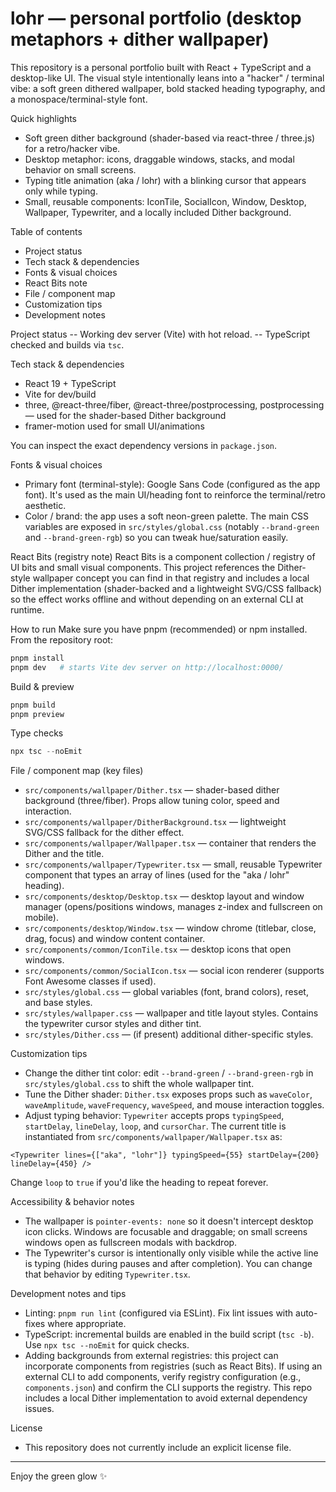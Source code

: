 # lohr — personal portfolio (desktop metaphors + dither wallpaper)

This repository is a personal portfolio built with React + TypeScript and a desktop-like UI. The visual style intentionally leans into a "hacker" / terminal vibe: a soft green dithered wallpaper, bold stacked heading typography, and a monospace/terminal-style font.

Quick highlights
- Soft green dither background (shader-based via react-three / three.js) for a retro/hacker vibe.
- Desktop metaphor: icons, draggable windows, stacks, and modal behavior on small screens.
- Typing title animation (aka / lohr) with a blinking cursor that appears only while typing.
- Small, reusable components: IconTile, SocialIcon, Window, Desktop, Wallpaper, Typewriter, and a locally included Dither background.

Table of contents
- Project status
- Tech stack & dependencies
- Fonts & visual choices
- React Bits note
- File / component map
- Customization tips
- Development notes

Project status
-- Working dev server (Vite) with hot reload.
-- TypeScript checked and builds via `tsc`.

Tech stack & dependencies
- React 19 + TypeScript
- Vite for dev/build
- three, @react-three/fiber, @react-three/postprocessing, postprocessing — used for the shader-based Dither background
- framer-motion used for small UI/animations

You can inspect the exact dependency versions in `package.json`.

Fonts & visual choices
- Primary font (terminal-style): Google Sans Code (configured as the app font). It's used as the main UI/heading font to reinforce the terminal/retro aesthetic.
- Color / brand: the app uses a soft neon-green palette. The main CSS variables are exposed in `src/styles/global.css` (notably `--brand-green` and `--brand-green-rgb`) so you can tweak hue/saturation easily.

React Bits (registry note)
React Bits is a component collection / registry of UI bits and small visual components. This project references the Dither-style wallpaper concept you can find in that registry and includes a local Dither implementation (shader-backed and a lightweight SVG/CSS fallback) so the effect works offline and without depending on an external CLI at runtime.

How to run
Make sure you have pnpm (recommended) or npm installed. From the repository root:

```powershell
pnpm install
pnpm dev   # starts Vite dev server on http://localhost:0000/
```

Build & preview

```powershell
pnpm build
pnpm preview
```

Type checks

```powershell
npx tsc --noEmit
```

File / component map (key files)
- `src/components/wallpaper/Dither.tsx` — shader-based dither background (three/fiber). Props allow tuning color, speed and interaction.
- `src/components/wallpaper/DitherBackground.tsx` — lightweight SVG/CSS fallback for the dither effect.
- `src/components/wallpaper/Wallpaper.tsx` — container that renders the Dither and the title.
- `src/components/wallpaper/Typewriter.tsx` — small, reusable Typewriter component that types an array of lines (used for the "aka / lohr" heading).
- `src/components/desktop/Desktop.tsx` — desktop layout and window manager (opens/positions windows, manages z-index and fullscreen on mobile).
- `src/components/desktop/Window.tsx` — window chrome (titlebar, close, drag, focus) and window content container.
- `src/components/common/IconTile.tsx` — desktop icons that open windows.
- `src/components/common/SocialIcon.tsx` — social icon renderer (supports Font Awesome classes if used).
- `src/styles/global.css` — global variables (font, brand colors), reset, and base styles.
- `src/styles/wallpaper.css` — wallpaper and title layout styles. Contains the typewriter cursor styles and dither tint.
- `src/styles/Dither.css` — (if present) additional dither-specific styles.

Customization tips
- Change the dither tint color: edit `--brand-green` / `--brand-green-rgb` in `src/styles/global.css` to shift the whole wallpaper tint.
- Tune the Dither shader: `Dither.tsx` exposes props such as `waveColor`, `waveAmplitude`, `waveFrequency`, `waveSpeed`, and mouse interaction toggles.
- Adjust typing behavior: `Typewriter` accepts props `typingSpeed`, `startDelay`, `lineDelay`, `loop`, and `cursorChar`. The current title is instantiated from `src/components/wallpaper/Wallpaper.tsx` as:

```tsx
<Typewriter lines={["aka", "lohr"]} typingSpeed={55} startDelay={200} lineDelay={450} />
```

Change `loop` to `true` if you'd like the heading to repeat forever.

Accessibility & behavior notes
- The wallpaper is `pointer-events: none` so it doesn't intercept desktop icon clicks. Windows are focusable and draggable; on small screens windows open as fullscreen modals with backdrop.
- The Typewriter's cursor is intentionally only visible while the active line is typing (hides during pauses and after completion). You can change that behavior by editing `Typewriter.tsx`.

Development notes and tips
- Linting: `pnpm run lint` (configured via ESLint). Fix lint issues with auto-fixes where appropriate.
- TypeScript: incremental builds are enabled in the build script (`tsc -b`). Use `npx tsc --noEmit` for quick checks.
- Adding backgrounds from external registries: this project can incorporate components from registries (such as React Bits). If using an external CLI to add components, verify registry configuration (e.g., `components.json`) and confirm the CLI supports the registry. This repo includes a local Dither implementation to avoid external dependency issues.

License
- This repository does not currently include an explicit license file.

---

Enjoy the green glow ✨